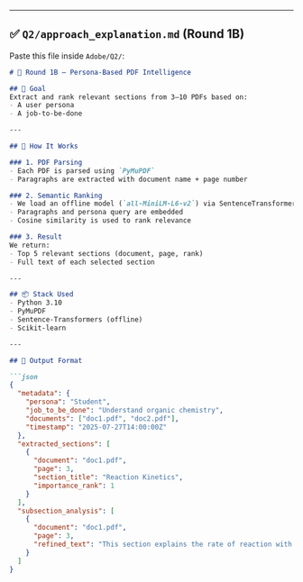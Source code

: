 
---

## ✅ `Q2/approach_explanation.md` (Round 1B)
Paste this file inside `Adobe/Q2/`:

```markdown
# 🧠 Round 1B – Persona-Based PDF Intelligence

## 🎯 Goal
Extract and rank relevant sections from 3–10 PDFs based on:
- A user persona
- A job-to-be-done

---

## 🧠 How It Works

### 1. PDF Parsing
- Each PDF is parsed using `PyMuPDF`
- Paragraphs are extracted with document name + page number

### 2. Semantic Ranking
- We load an offline model (`all-MiniLM-L6-v2`) via SentenceTransformers
- Paragraphs and persona query are embedded
- Cosine similarity is used to rank relevance

### 3. Result
We return:
- Top 5 relevant sections (document, page, rank)
- Full text of each selected section

---

## 📦 Stack Used
- Python 3.10
- PyMuPDF
- Sentence-Transformers (offline)
- Scikit-learn

---

## 📂 Output Format

```json
{
  "metadata": {
    "persona": "Student",
    "job_to_be_done": "Understand organic chemistry",
    "documents": ["doc1.pdf", "doc2.pdf"],
    "timestamp": "2025-07-27T14:00:00Z"
  },
  "extracted_sections": [
    {
      "document": "doc1.pdf",
      "page": 3,
      "section_title": "Reaction Kinetics",
      "importance_rank": 1
    }
  ],
  "subsection_analysis": [
    {
      "document": "doc1.pdf",
      "page": 3,
      "refined_text": "This section explains the rate of reaction with examples..."
    }
  ]
}
